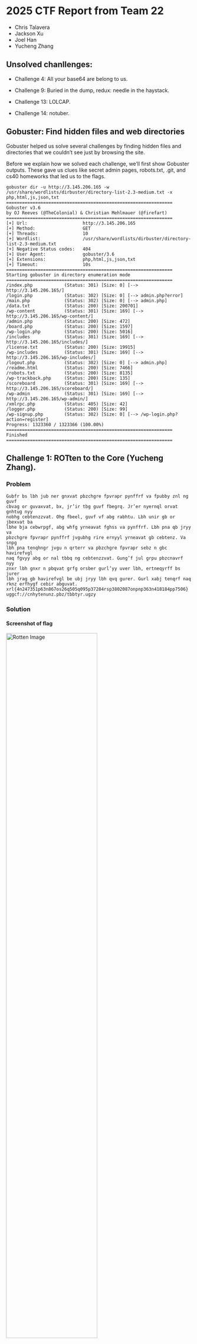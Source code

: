 # 2025 CTF Report from Team 22

- Chris Talavera
- Jackson Xu
- Joel Han
- Yucheng Zhang

## Unsolved chanllenges:

- Challenge 4: All your base64 are belong to us.

- Challenge 9: Buried in the dump, redux: needle in the haystack.

- Challenge 13: LOLCAP.

- Challenge 14: notuber.

## Gobuster: Find hidden files and web directories

Gobuster helped us solve several challenges by finding hidden files and directories that we couldn’t see just by browsing the site.

Before we explain how we solved each challenge, we’ll first show Gobuster outputs. These gave us clues like secret admin pages, robots.txt, .git, and cs40 homeworks that led us to the flags.

```
gobuster dir -u http://3.145.206.165 -w /usr/share/wordlists/dirbuster/directory-list-2.3-medium.txt -x php,html,js,json,txt
===============================================================
Gobuster v3.6
by OJ Reeves (@TheColonial) & Christian Mehlmauer (@firefart)
===============================================================
[+] Url:                     http://3.145.206.165
[+] Method:                  GET
[+] Threads:                 10
[+] Wordlist:                /usr/share/wordlists/dirbuster/directory-list-2.3-medium.txt
[+] Negative Status codes:   404
[+] User Agent:              gobuster/3.6
[+] Extensions:              php,html,js,json,txt
[+] Timeout:                 10s
===============================================================
Starting gobuster in directory enumeration mode
===============================================================
/index.php            (Status: 301) [Size: 0] [--> http://3.145.206.165/]
/login.php            (Status: 302) [Size: 0] [--> admin.php?error]
/main.php             (Status: 302) [Size: 0] [--> admin.php]
/data.txt             (Status: 200) [Size: 200701]
/wp-content           (Status: 301) [Size: 169] [--> http://3.145.206.165/wp-content/]
/admin.php            (Status: 200) [Size: 472]
/board.php            (Status: 200) [Size: 1597]
/wp-login.php         (Status: 200) [Size: 5016]
/includes             (Status: 301) [Size: 169] [--> http://3.145.206.165/includes/]
/license.txt          (Status: 200) [Size: 19915]
/wp-includes          (Status: 301) [Size: 169] [--> http://3.145.206.165/wp-includes/]
/logout.php           (Status: 302) [Size: 0] [--> admin.php]
/readme.html          (Status: 200) [Size: 7466]
/robots.txt           (Status: 200) [Size: 8135]
/wp-trackback.php     (Status: 200) [Size: 135]
/scoreboard           (Status: 301) [Size: 169] [--> http://3.145.206.165/scoreboard/]
/wp-admin             (Status: 301) [Size: 169] [--> http://3.145.206.165/wp-admin/]
/xmlrpc.php           (Status: 405) [Size: 42]
/logger.php           (Status: 200) [Size: 99]
/wp-signup.php        (Status: 302) [Size: 0] [--> /wp-login.php?action=register]
Progress: 1323360 / 1323366 (100.00%)
===============================================================
Finished
===============================================================
```

## Challenge 1: ROTten to the Core (Yucheng Zhang).

### Problem

```
Gubfr bs lbh jub ner gnxvat pbzchgre fpvrapr pynffrf va fpubby znl ng guvf
cbvag or guvaxvat, bx, jr’ir tbg guvf fbegrq. Jr’er nyernql orvat gnhtug nyy
nobhg cebtenzzvat. Ohg fbeel, guvf vf abg rabhtu. Lbh unir gb or jbexvat ba
lbhe bja cebwrpgf, abg whfg yrneavat fghss va pynffrf. Lbh pna qb jryy va
pbzchgre fpvrapr pynffrf jvgubhg rire ernyyl yrneavat gb cebtenz. Va snpg
lbh pna tenqhngr jvgu n qrterr va pbzchgre fpvrapr sebz n gbc havirefvgl
naq fgvyy abg or nal tbbq ng cebtenzzvat. Gung’f jul grpu pbzcnavrf nyy
znxr lbh gnxr n pbqvat grfg orsber gurl’yy uver lbh, ertneqyrff bs jurer
lbh jrag gb havirefvgl be ubj jryy lbh qvq gurer. Gurl xabj tenqrf naq
rknz erfhygf cebir abguvat.
xrl{4n247351p63n867os26q505q095p37284rsp3802087onpnp363n418184pp7506}
uggcf://cnhytenunz.pbz/tbbtyr.ugzy
```

### Solution

#### Screenshot of flag

<img src="rotten.png" alt="Rotten Image" width="70%">

#### Exact Location

ROTten to the Core blog post

#### Method

The code is ROT13-encoded message. I used rot13-decoder (https://cryptii.com/pipes/rot13-decoder) to decode the text, and key `key{4a247351c63a867bf26d505d095c37284efc3802087bacac363a418184cc7506}` is revealed


## Challenge 2: I hope I didn't make this too easy: another flag is on the blog.

### Problem

There must be another flag on the blog... 

### Solution

#### Screenshot of flag

`key{5925189030bc2af596c7ccc8d925c292ca0e25165965caba71e9d5fafaebd744}`

#### Exact Location

A Flag Is Here… Blog Post 

#### Method

This is a multi-layer Base64 encoded text. I used the below python script to decode 20 layers to finally got the key `key{5925189030bc2af596c7ccc8d925c292ca0e25165965caba71e9d5fafaebd744}`.

```
import base64

# Read the input
data = open("encoded.txt", "rb").read()

# Try decoding up to 50 layers
for i in range(50):
    try:
        print(f"[+] Decoding layer {i+1}")
        data = base64.b64decode(data)
    except Exception as e:
        print(f"[-] Stopped decoding at layer {i+1}: {e}")
        break

# Save final decoded data
with open("decoded_final.bin", "wb") as f:
    f.write(data)
```

## Challenge 3: .git the FLAG.

### Problem

Find the flag, HINT: .git

### Solution

#### Screenshot of flag

![Challenge 3 Flag](challenge_3_flag.PNG)

#### Exact Location

FLAG file from http://3.145.206.165/.git/ endpoint

![.git Directory](git_dir.PNG)

#### Method

Once endpoint was uncovered using brute force adding /.git/ to the url we found a number of files and directories.
One of which was a FLAG file once downloaded and viewed in Notepad exposed the flag. 


## Challenge 4: All your base64 are belong to us

### Problem

Find flag. 
Hints: Base64, bad grammar

### Solution

#### Screenshot of flag


#### Exact Location


#### Method


## Challenge 5: Don't ask me if something looks wrong. Look again, pay careful attention.

### Problem


### Solution

#### Screenshot of flag



#### Exact Location


#### Method


## Challenge 6: Don't ask me if something looks wrong. Look again, pay really careful attention.

### Problem


### Solution

#### Screenshot of flag



#### Exact Location


#### Method

## Challenge 7: That readme is peculiar...

### Problem

Where is the readme?
Where is the repo? 
Can we git clone?

### Solution

#### Screenshot of flag

![Readme Spotted](readme_flag.PNG)

#### Exact Location

http://3.145.206.165/readme.html

We found this flag on the readme page.

#### Method

How many file extensions for readme could there be?

We tried this the brute force way trying different file extensions until we got a bite

readme.php
readme.txt
readme.png
readme.html

We eventually found it again on Gobuster...

## Challenge 8: A whole bunch of CS40 homeworks found

### Problem

Find the homeworks, find the flag


### Solution

#### Screenshot of flag

![cs40 flag](cs40_flag.png)

#### Exact Location
http://3.145.206.165/wp-content/uploads/2024/03/

hello.docx file that was actually a PDF!

#### Method

Using GoBuster we found the /wm-content endpoint that led us to this 
http://3.145.206.165/wp-content/uploads/2024/03/

Where we found an intruiging hello.docx that we could not open using Word. 
We checked the file type and it was actually a pdf after converting and viewing the file we found the flag!



## Challenge 10: About my friend bobo

### Problem

Bo Bo is the only other user besides admin (Ming) that has posted. Also the only friend of admin.
Location of the flag will have something to do with Bo Bo

### Method
```
$ wpscan --url http://3.145.206.165 --passwords rockyou.txt --usernames admin,bobo

[+] Performing password attack on Wp Login against 2 user/s
[SUCCESS] - bobo / Football
Trying admin / contraviento Time: 04:24:04 <==                                                                                                  > (689415 / 28702202)  2.40%  ETA: ??:??:??
[!] Valid Combinations Found:
 | Username: bobo, Password: Football
```

Using username as `bobo` and Password as `Football`, I successfully logged in `http://3.145.206.165/wp-login.php`.
# ![login](login.png)

And I found the flag in DashBoard. 

#### Screenshot of flag

# ![bobo flag](bobo_flag.png)

#### Exact Location

The location of the flag was saved as a draft in bobo's login dashboard.

#### Method

Used WPScan to identify three users: admin, bobo, and Bo Bo

wpscan --url http://3.145.206.165 --passwords rockyou.txt --usernames admin,bobo,Bo Bo --api-token XXXXXX

Once the password was cracked we used the credentials: bobo, Football
on the wp-login page http://3.145.206.165/wp-login.php to login as bobo.


## Challenge 11: XSS gone sinister. (Joel Han)

### Problem

A little bit of sneaky XSS will get us there. 

### Solution 

#### Screenshot of flag
# ![data_txt](https://github.com/user-attachments/assets/29d0490b-4ab0-4a58-b95f-67f0f5a3109c)


#### Exact Location
Key found at this URL: http://3.145.206.165/data.txt

#### Method
Inspected the board.php page and found there was a code snippet in the first comment. Compared to all the other comments, it 
looked strangely out of place... so doing what a curious person should do: we dug deeper to figure out what exactly it did. 
After some digging, we concluded it was used to log user keystrokes! 

After understanding that, we tested going to http://3.145.206.165/logger.php, since that's where it looked like everything was 
being directed to.  To our surprise, we were met with a blank page didn't find anything noteable until inspecting the page...  
information on JohnHoder's Javascript Keylogger GitHub. 

After finding the GitHub, we saw some information on how the logger worked and where it was sesnding information to be stored.  
But to where? Process of elimination...  If it's not the .js or data.php file, it's probably the data.txt file right?

Lo and behold - after plugging in http://3.145.206.165/data.txt, the key was listed there (along with a lot of other 
information input which we assume is from users submitting information to the board.php page.)

A fun goose chase to go from one point to another!

## Challenge 12: Where are the robots? (Yucheng Zhang)

### Problem

These are not the droids you're looking for...

### Solution

#### Screenshot of flag



#### Exact Location


#### Method

## Challenge 13: LOLCAP

### Problem

![Wireshark lol.pcap](wireshark_lol.PNG)

Download the LOLCAP.pcap file and find flag
Packets in pcap file are all malformed

### Solution

#### Screenshot of flag



#### Exact Location


#### Method

## Challenge 13: notuber

### Problem


### Solution

#### Screenshot of flag



#### Exact Location


#### Method



## Executive Summary

## Lessons Learned

## Conclusions
